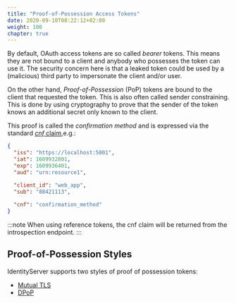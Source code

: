 ```yaml
---
title: "Proof-of-Possession Access Tokens"
date: 2020-09-10T08:22:12+02:00
weight: 100
chapter: true
---
```


By default, OAuth access tokens are so called *bearer* tokens. This means they are not bound to a client and anybody who possesses the token can use it. The security concern here is that a leaked token could be used by a (malicious) third party to impersonate the client and/or user.

On the other hand, *Proof-of-Possession* (PoP) tokens are bound to the client that requested the token. This is also often called sender constraining. This is done by using cryptography to prove that the sender of the token knows an additional secret only known to the client. 

This proof is called the *confirmation method* and is expressed via the standard [*cnf* claim](https://tools.ietf.org/html/rfc7800),e.g.:

```json
{
  "iss": "https://localhost:5001",
  "iat": 1609932801,
  "exp": 1609936401,
  "aud": "urn:resource1",

  "client_id": "web_app",
  "sub": "88421113",
  
  "cnf": "confirmation_method"
}
```

:::note
When using reference tokens, the cnf claim will be returned from the introspection endpoint.
:::

## Proof-of-Possession Styles

IdentityServer supports two styles of proof of possession tokens:

* [Mutual TLS](/identityserver/v6/tokens/pop/mtls)
* [DPoP](/identityserver/v6/tokens/pop/dpop)
